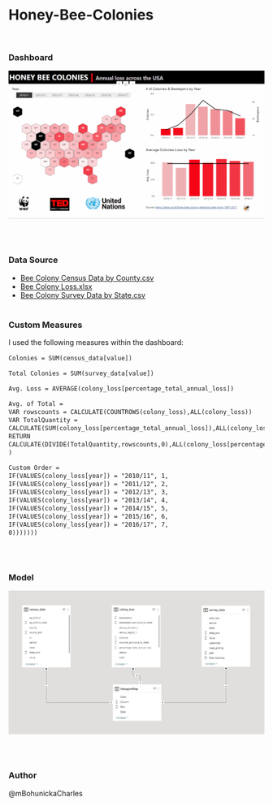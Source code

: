 # Honey-Bee-Colonies <br><br/>

### Dashboard
<p align="center">
<img width="650em" src="https://github.com/Power-BI-Solutions/Honey-Bee-Colonies/blob/main/honey_bee_colonies.gif" align = "center"/>
</p>
<br><br/>

### Data Source
- [Bee Colony Census Data by County.csv](https://data.world/finley/bee-colony-statistical-data-from-1987-2017/workspace/file?filename=Bee+Colony+Census+Data+by+County.csv)
- [Bee Colony Loss.xlsx](https://data.world/finley/bee-colony-statistical-data-from-1987-2017/workspace/file?filename=Bee+Colony+Loss.xlsx)
- [Bee Colony Survey Data by State.csv](https://data.world/finley/bee-colony-statistical-data-from-1987-2017/workspace/file?filename=Bee+Colony+Survey+Data+by+State.csv)
<br><br/>

### Custom Measures
I used the following measures within the dashboard:

```dax
Colonies = SUM(census_data[value])
``` 

```dax
Total Colonies = SUM(survey_data[value])
``` 


```dax
Avg. Loss = AVERAGE(colony_loss[percentage_total_annual_loss])
``` 


```dax
Avg. of Total = 
VAR rowscounts = CALCULATE(COUNTROWS(colony_loss),ALL(colony_loss))
VAR TotalQuantity = CALCULATE(SUM(colony_loss[percentage_total_annual_loss]),ALL(colony_loss))
RETURN
CALCULATE(DIVIDE(TotalQuantity,rowscounts,0),ALL(colony_loss[percentage_total_annual_loss])
)
``` 


```dax
Custom Order = 
IF(VALUES(colony_loss[year]) = "2010/11", 1,
IF(VALUES(colony_loss[year]) = "2011/12", 2,
IF(VALUES(colony_loss[year]) = "2012/13", 3,
IF(VALUES(colony_loss[year]) = "2013/14", 4,
IF(VALUES(colony_loss[year]) = "2014/15", 5,
IF(VALUES(colony_loss[year]) = "2015/16", 6,
IF(VALUES(colony_loss[year]) = "2016/17", 7,
0)))))))
``` 
<br><br/>

### Model

<p align="center">
<img width="650em" src="https://github.com/Power-BI-Solutions/Honey-Bee-Colonies/blob/main/bee_data.png" align = "center"/>
</p>
<br><br/>

### Author
@mBohunickaCharles



